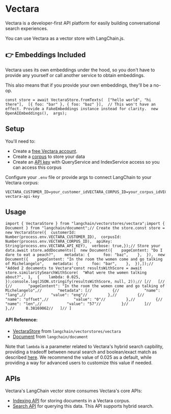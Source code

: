 Vectara
=======

Vectara is a developer-first API platform for easily building conversational search experiences.

You can use Vectara as a vector store with LangChain.js.

👉 Embeddings Included[​](#-embeddings-included "Direct link to 👉 Embeddings Included")
----------------------------------------------------------------------------------------

Vectara uses its own embeddings under the hood, so you don't have to provide any yourself or call another service to obtain embeddings.

This also means that if you provide your own embeddings, they'll be a no-op.

    const store = await VectaraStore.fromTexts(  ["hello world", "hi there"],  [{ foo: "bar" }, { foo: "baz" }],  // This won't have an effect. Provide a FakeEmbeddings instance instead for clarity.  new OpenAIEmbeddings(),  args);

Setup[​](#setup "Direct link to Setup")
---------------------------------------

You'll need to:

*   Create a [free Vectara account](https://console.vectara.com/signup).
*   Create a [corpus](https://docs.vectara.com/docs/console-ui/creating-a-corpus) to store your data
*   Create an [API key](https://docs.vectara.com/docs/common-use-cases/app-authn-authz/api-keys) with QueryService and IndexService access so you can access this corpus

Configure your `.env` file or provide args to connect LangChain to your Vectara corpus:

    VECTARA_CUSTOMER_ID=your_customer_idVECTARA_CORPUS_ID=your_corpus_idVECTARA_API_KEY=your-vectara-api-key

Usage[​](#usage "Direct link to Usage")
---------------------------------------

    import { VectaraStore } from "langchain/vectorstores/vectara";import { Document } from "langchain/document";// Create the store.const store = new VectaraStore({  customerId: Number(process.env.VECTARA_CUSTOMER_ID),  corpusId: Number(process.env.VECTARA_CORPUS_ID),  apiKey: String(process.env.VECTARA_API_KEY),  verbose: true,});// Store your data.await store.addDocuments([  new Document({    pageContent: "Do I dare to eat a peach?",    metadata: {      foo: "baz",    },  }),  new Document({    pageContent: "In the room the women come and go talking of Michelangelo",    metadata: {      foo: "bar",    },  }),]);// "Added 2 documents to Vectara"const resultsWithScore = await store.similaritySearchWithScore(  "What were the women talking about?",  1,  {    lambda: 0.025,  });console.log(JSON.stringify(resultsWithScore, null, 2));// [//   [//     {//       "pageContent": "In the room the women come and go talking of Michelangelo",//       "metadata": [//         {//           "name": "lang",//           "value": "eng"//         },//         {//           "name": "offset",//           "value": "0"//         },//         {//           "name": "len",//           "value": "57"//         }//       ]//     },//     0.38169062//   ]// ]

#### API Reference:

*   [VectaraStore](/docs/api/vectorstores_vectara/classes/VectaraStore) from `langchain/vectorstores/vectara`
*   [Document](/docs/api/document/classes/Document) from `langchain/document`

Note that `lambda` is a parameter related to Vectara's hybrid search capbility, providing a tradeoff between neural search and boolean/exact match as described [here](https://docs.vectara.com/docs/api-reference/search-apis/lexical-matching). We recommend the value of 0.025 as a default, while providing a way for advanced users to customize this value if needed.

APIs[​](#apis "Direct link to APIs")
------------------------------------

Vectara's LangChain vector store consumes Vectara's core APIs:

*   [Indexing API](https://docs.vectara.com/docs/indexing-apis/indexing) for storing documents in a Vectara corpus.
*   [Search API](https://docs.vectara.com/docs/search-apis/search) for querying this data. This API supports hybrid search.